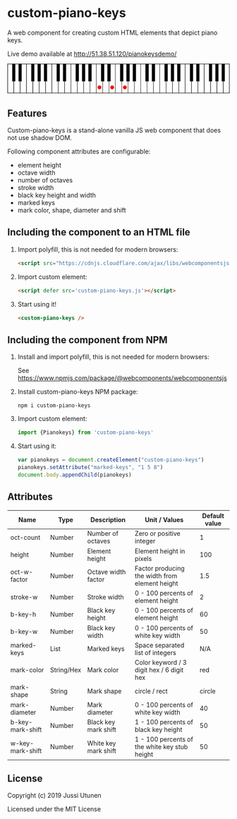 # custom-piano-keys
A web component for creating custom HTML elements that depict piano keys.

Live demo available at http://51.38.51.120/pianokeysdemo/

![Screenshot](keys.png)

## Features
Custom-piano-keys is a stand-alone vanilla JS web component that does not use shadow DOM.

Following component attributes are configurable:

- element height
- octave width
- number of octaves
- stroke width
- black key height and width
- marked keys
- mark color, shape, diameter and shift

## Including the component to an HTML file

1. Import polyfill, this is not needed for modern browsers:

    ```html
    <script src="https://cdnjs.cloudflare.com/ajax/libs/webcomponentsjs/2.2.10/webcomponents-bundle.js"></script>
    ```

2. Import custom element:

    ```html
    <script defer src='custom-piano-keys.js'></script>
    ```

3. Start using it!

    ```html
    <custom-piano-keys />
    ```
## Including the component from NPM

1. Install and import polyfill, this is not needed for modern browsers:

   See https://www.npmjs.com/package/@webcomponents/webcomponentsjs

2. Install custom-piano-keys NPM package:

    ```console
    npm i custom-piano-keys
    ```

3. Import custom element:

    ```javascript
    import {Pianokeys} from 'custom-piano-keys'
    ```

4. Start using it:

   ```javascript
   var pianokeys = document.createElement("custom-piano-keys")
   pianokeys.setAttribute("marked-keys", "1 5 8")
   document.body.appendChild(pianokeys)
   ```

## Attributes

Name            | Type      | Description             | Unit / Values                                | Default value
---             | ---       | ---                     | ---                                          | ---
oct-count       | Number    | Number of octaves       |Zero or positive integer                      | 1
height          | Number    | Element height          |Element height in pixels                              | 100
oct-w-factor    | Number    | Octave width factor     |Factor producing the width from element height        | 1.5
stroke-w        | Number    | Stroke width            |0 - 100 percents of element height                    | 2
b-key-h         | Number    | Black key height        |0 - 100 percents of element height                    | 60
b-key-w         | Number    | Black key width         |0 - 100 percents of white key width           | 50
marked-keys     | List      | Marked keys             |Space separated list of integers              | N/A
mark-color      | String/Hex| Mark color              |Color keyword / 3 digit hex / 6 digit hex     | red
mark-shape      | String    | Mark shape              | circle / rect                                | circle
mark-diameter   | Number    | Mark diameter           |0 - 100 percents of white key width           | 40
b-key-mark-shift| Number    | Black key mark shift    |1 - 100 percents of black key height          | 50
w-key-mark-shift| Number    | White key mark shift    |1 - 100 percents of the white key stub height | 50


## License
Copyright (c) 2019 Jussi Utunen

Licensed under the MIT License
